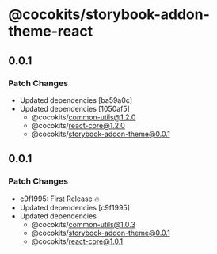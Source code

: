 # @cocokits/storybook-addon-theme-react

## 0.0.1

### Patch Changes

- Updated dependencies [ba59a0c]
- Updated dependencies [1050af5]
  - @cocokits/common-utils@1.2.0
  - @cocokits/react-core@1.2.0
  - @cocokits/storybook-addon-theme@0.0.1

## 0.0.1

### Patch Changes

- c9f1995: First Release 🔥
- Updated dependencies [c9f1995]
- Updated dependencies
  - @cocokits/common-utils@1.0.3
  - @cocokits/storybook-addon-theme@0.0.1
  - @cocokits/react-core@1.0.1

